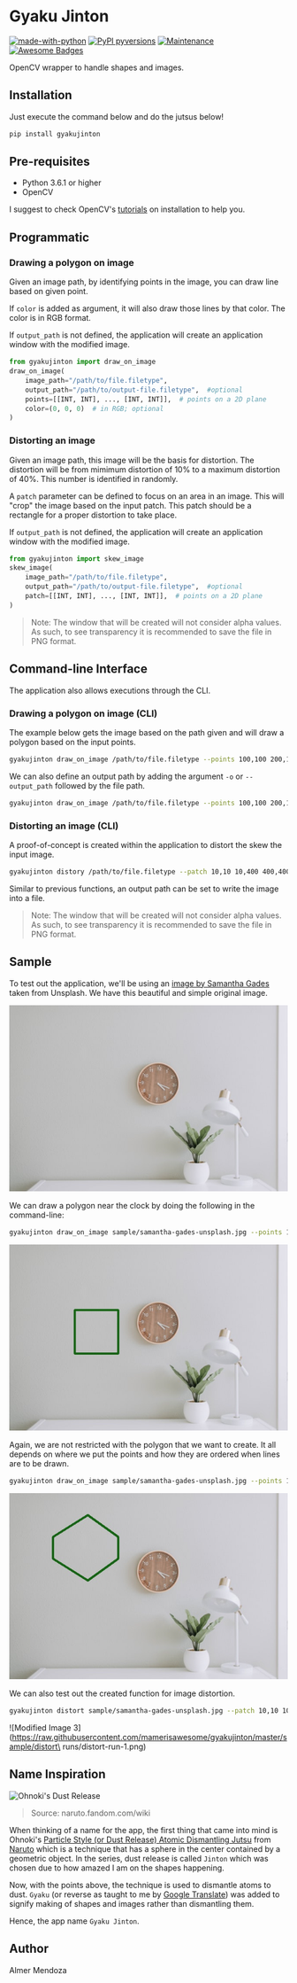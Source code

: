 # Gyaku Jinton

[![made-with-python](https://img.shields.io/badge/Made%20with-Python-1f425f.svg)](https://www.python.org/)
[![PyPI pyversions](https://img.shields.io/pypi/pyversions/gyakujinton)](https://pypi.python.org/pypi/gyakujinton/)
[![Maintenance](https://img.shields.io/badge/Maintained%3F-yes-green.svg)](https://GitHub.com/mamerisawesome/gyakujinton/graphs/commit-activity)
[![Awesome Badges](https://img.shields.io/badge/badges-awesome-green.svg)](https://github.com/Naereen/badges)

OpenCV wrapper to handle shapes and images.

## Installation

Just execute the command below and do the jutsus below!

```bash
pip install gyakujinton
```

## Pre-requisites

* Python 3.6.1 or higher
* OpenCV

I suggest to check OpenCV's [tutorials](https://docs.opencv.org/master/da/df6/tutorial_py_table_of_contents_setup.htmlv) on installation to help you.

## Programmatic

### Drawing a polygon on image

Given an image path, by identifying points in the image, you can draw line based on given point.

If `color` is added as argument, it will also draw those lines by that color. The color is in RGB format.

If `output_path` is not defined, the application will create an application window with the modified image.

```python
from gyakujinton import draw_on_image
draw_on_image(
    image_path="/path/to/file.filetype",
    output_path="/path/to/output-file.filetype",  #optional
    points=[[INT, INT], ..., [INT, INT]],  # points on a 2D plane
    color=(0, 0, 0)  # in RGB; optional
)
```

### Distorting an image

Given an image path, this image will be the basis for distortion. The distortion will be from mimimum distortion of 10% to a maximum distortion of 40%. This number is identified in randomly.

A `patch` parameter can be defined to focus on an area in an image. This will "crop" the image based on the input patch. This patch should be a rectangle for a proper distortion to take place.

If `output_path` is not defined, the application will create an application window with the modified image.

```python
from gyakujinton import skew_image
skew_image(
    image_path="/path/to/file.filetype",
    output_path="/path/to/output-file.filetype",  #optional
    patch=[[INT, INT], ..., [INT, INT]],  # points on a 2D plane
)
```

> Note: The window that will be created will not consider alpha values. As such, to see transparency it is recommended to save the file in PNG format.

## Command-line Interface

The application also allows executions through the CLI.

### Drawing a polygon on image (CLI)

The example below gets the image based on the path given and will draw a polygon based on the input points.

```bash
gyakujinton draw_on_image /path/to/file.filetype --points 100,100 200,100 200,200 100,200
```

We can also define an output path by adding the argument `-o` or `--output_path` followed by the file path.

```bash
gyakujinton draw_on_image /path/to/file.filetype --points 100,100 200,100 200,200 100,200 --output_path /path/to/output-file.filetype
```

### Distorting an image (CLI)

A proof-of-concept is created within the application to distort the skew the input image.

```bash
gyakujinton distory /path/to/file.filetype --patch 10,10 10,400 400,400 400,10
```

Similar to previous functions, an output path can be set to write the image into a file.

> Note: The window that will be created will not consider alpha values. As such, to see transparency it is recommended to save the file in PNG format.

## Sample

To test out the application, we'll be using an [image by Samantha Gades](https://unsplash.com/photos/BlIhVfXbi9s) taken from Unsplash. We have this beautiful and simple original image.

![Original Image](https://raw.githubusercontent.com/mamerisawesome/gyakujinton/master/sample/samantha-gades-unsplash.jpg)

We can draw a polygon near the clock by doing the following in the command-line:

```bash
gyakujinton draw_on_image sample/samantha-gades-unsplash.jpg --points 150,150 150,250 250,250 250,150
```

![Modified Image](https://raw.githubusercontent.com/mamerisawesome/gyakujinton/master/sample/output.jpg)

Again, we are not restricted with the polygon that we want to create. It all depends on where we put the points and how they are ordered when lines are to be drawn.

```bash
gyakujinton draw_on_image sample/samantha-gades-unsplash.jpg --points 100,100 100,150 180,200 250,150 250,100 180,50 -o output-2.jpg
```

![Modified Image 2](https://raw.githubusercontent.com/mamerisawesome/gyakujinton/master/sample/output-2.jpg)

We can also test out the created function for image distortion.

```bash
gyakujinton distort sample/samantha-gades-unsplash.jpg --patch 10,10 10,400 400,400 400,10 -o output.distort.jpg
```

![Modified Image 3](https://raw.githubusercontent.com/mamerisawesome/gyakujinton/master/sample/distort\ runs/distort-run-1.png)

## Name Inspiration

![Ohnoki's Dust Release](https://vignette.wikia.nocookie.net/naruto/images/2/20/Dust_Release.png/revision/latest/scale-to-width-down/1000?cb=20150123214535)

> Source: naruto.fandom.com/wiki

When thinking of a name for the app, the first thing that came into mind is Ohnoki's [Particle Style (or Dust Release) Atomic Dismantling Jutsu](https://naruto.fandom.com/wiki/Dust_Release:_Detachment_of_the_Primitive_World_Technique) from [Naruto](https://www.viz.com/naruto) which is a technique that has a sphere in the center contained by a geometric object. In the series, dust release is called `Jinton` which was chosen due to how amazed I am on the shapes happening.

Now, with the points above, the technique is used to dismantle atoms to dust. `Gyaku` (or reverse as taught to me by [Google Translate](https://translate.google.com/?gs_lcp=CgZwc3ktYWIQAzIICCEQFhAdEB46BQgAEIMBOgIIADoECAAQCjoFCAAQxAI6CAgAEBYQChAeOgYIABAWEB46BAghEApQ8ghYqDFgxjJoAnAAeACAAZ4BiAG7HpIBBDAuMzGYAQCgAQGqAQdnd3Mtd2l6&uact=5&um=1&ie=UTF-8&hl=en&client=tw-ob#auto/ja/reverse)) was added to signify making of shapes and images rather than dismantling them.

Hence, the app name `Gyaku Jinton`.

## Author

Almer Mendoza
